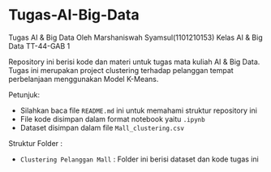 # Tugas-AI-Big-Data
Tugas AI &amp; Big Data
Oleh Marshaniswah Syamsul(1101210153) Kelas AI &amp; Big Data TT-44-GAB 1

Repository ini berisi kode dan materi untuk tugas mata kuliah AI &amp; Big Data. Tugas ini merupakan project clustering terhadap pelanggan tempat perbelanjaan menggunakan Model K-Means. 

Petunjuk: 
- Silahkan baca file `README.md` ini untuk memahami struktur repository ini
- File kode disimpan dalam format notebook yaitu `.ipynb`
- Dataset disimpan dalam file `Mall_clustering.csv`

Struktur Folder : 
- `Clustering Pelanggan Mall` : Folder ini berisi dataset dan kode tugas ini

